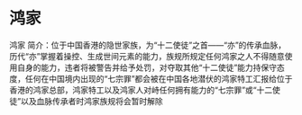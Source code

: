 # 鸿家
鸿家
简介：位于中国香港的隐世家族，为“十二使徒”之首——“亦”的传承血脉，历代“亦”掌握着操控、生成世间元素的能力，族规所规定任何鸿家之人不得随意使用自身的能力，违者将被警告并给予处罚，对夺取其他“十二使徒”能力持保守态度，任何在中国境内出现的“七宗罪”都会被在中国各地潜伏的鸿家特工汇报给位于香港的鸿家总部，鸿家特工以及鸿家人对峙任何拥有能力的“七宗罪”或“十二使徒”以及血脉传承者时鸿家族规将会暂时解除